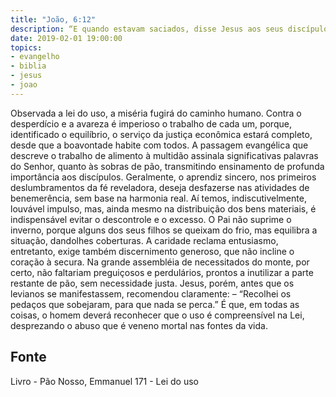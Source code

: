 ```yaml
---
title: "João, 6:12"
description: “E quando estavam saciados, disse Jesus aos seus discípulos: Recolhei os pedaços que sobejaram, para que nada se perca.”
date: 2019-02-01 19:00:00
topics: 
- evangelho
- biblia
- jesus
- joao
---
```



Observada a lei do uso, a miséria fugirá do caminho humano.
Contra o desperdício e a avareza é imperioso o trabalho de cada um,
porque, identificado o equilíbrio, o serviço da justiça econômica estará completo,
desde que a boa­vontade habite com todos.
A passagem evangélica que descreve o trabalho de alimento à multidão
assinala significativas palavras do Senhor, quanto às sobras de pão, transmitindo
ensinamento de profunda importância aos discípulos.
Geralmente, o aprendiz sincero, nos primeiros deslumbramentos da fé
reveladora, deseja desfazer­se nas atividades de benemerência, sem base na
harmonia real.
Aí temos, indiscutivelmente, louvável impulso, mas, ainda mesmo na
distribuição dos bens materiais, é indispensável evitar o descontrole e o excesso.
O Pai não suprime o inverno, porque alguns dos seus filhos se queixam do
frio, mas equilibra a situação, dando­lhes coberturas.
A caridade reclama entusiasmo, entretanto, exige também discernimento
generoso, que não incline o coração à secura.
Na grande assembléia de necessitados do monte, por certo, não faltariam
preguiçosos e perdulários, prontos a inutilizar a parte restante de pão, sem
necessidade justa. Jesus, porém, antes que os levianos se manifestassem,
recomendou claramente: – “Recolhei os pedaços que sobejaram, para que nada se
perca.” É que, em todas as coisas, o homem deverá reconhecer que o uso é
compreensível na Lei, desprezando o abuso que é veneno mortal nas fontes da vida.




## Fonte
Livro - Pão Nosso, Emmanuel
171 - Lei do uso
